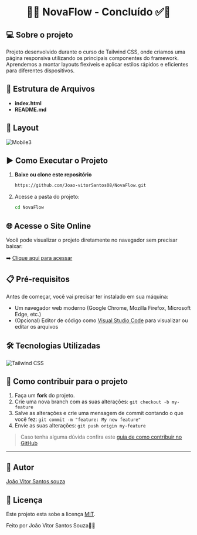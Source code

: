 <h1 align="center"> 
	  🚀✅ NovaFlow - Concluído ✅🚀
</h1>

## 💻 Sobre o projeto

Projeto desenvolvido durante o curso de Tailwind CSS, onde criamos uma página responsiva utilizando os principais componentes do framework. Aprendemos a montar layouts flexíveis e aplicar estilos rápidos e eficientes para diferentes dispositivos.

## 📂 Estrutura de Arquivos

- **index.html**
- **README.md**

 ## 🎨 Layout

![Mobile3]()

## ▶️ Como Executar o Projeto

1. **Baixe ou clone este repositório**
   ```bash
   https://github.com/Joao-vitorSantos08/NovaFlow.git

2. Acesse a pasta do projeto:
   
   ```bash
   cd NovaFlow


## 🌐 Acesse o Site Online

Você pode visualizar o projeto diretamente no navegador sem precisar baixar:

➡️ [Clique aqui para acessar](https://joao-vitorsantos08.github.io/NovaFlow/)  

## 📋 Pré-requisitos

Antes de começar, você vai precisar ter instalado em sua máquina:

- Um navegador web moderno (Google Chrome, Mozilla Firefox, Microsoft Edge, etc.)
- (Opcional) Editor de código como [Visual Studio Code](https://code.visualstudio.com/) para visualizar ou editar os arquivos

## 🛠️ Tecnologias Utilizadas

![Tailwind CSS](https://img.shields.io/badge/Tailwind_CSS-06B6D4?style=for-the-badge&logo=tailwindcss&logoColor=white)


## 💪 Como contribuir para o projeto

1. Faça um **fork** do projeto.
2. Crie uma nova branch com as suas alterações: `git checkout -b my-feature`
3. Salve as alterações e crie uma mensagem de commit contando o que você fez: `git commit -m "feature: My new feature"`
4. Envie as suas alterações: `git push origin my-feature`
> Caso tenha alguma dúvida confira este [guia de como contribuir no GitHub](./CONTRIBUTING.md)

---


## 🦸 Autor

<a href="https://br.linkedin.com/in/Joao-vitorSantos08">
João Vitor Santos souza</a>
 <br />
 
## 📝 Licença

Este projeto esta sobe a licença [MIT](./LICENSE).

Feito por João Vitor Santos Souza👋🏽

